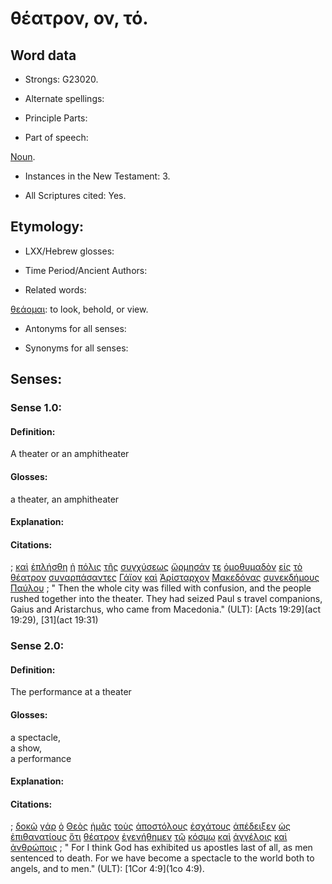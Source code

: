 # θέατρον, ον, τό.

<!-- Status: S2=NeedsFinalCheck -->
<!-- Lexica used for edits: BDAG, FFM, LN, A-S  -->

## Word data

* Strongs: G23020.


* Alternate spellings:

* Principle Parts: 

* Part of speech: 

[Noun](http://ugg.readthedocs.io/en/latest/noun.html). 

* Instances in the New Testament: 3.

* All Scriptures cited: Yes.

## Etymology: 

* LXX/Hebrew glosses: 

* Time Period/Ancient Authors: 

* Related words: 

[θεάομαι](../G23000/01.md): to look, behold, or view.

* Antonyms for all senses:

* Synonyms for all senses: 

## Senses:

### Sense 1.0: 

#### Definition: 

A theater or an amphitheater 

#### Glosses: 

a theater,
an amphitheater

#### Explanation: 

#### Citations: 

; [καὶ](../G25320/01.md) [ἐπλήσθη](../G41300/01.md) [ἡ](../G35880/01.md) [πόλις](../G41720/01.md) [τῆς](../G35880/01.md) [συγχύσεως](../G47990/01.md) [ὥρμησάν](../G37290/01.md) [τε](../G50370/01.md) [ὁμοθυμαδὸν](../G36610/01.md) [εἰς](../G15190/01.md) [τὸ](../G35880/01.md) [θέατρον](../G23020/01.md) [συναρπάσαντες](../G48840/01.md) [Γάϊον](../G10500/01.md) [καὶ](../G25320/01.md) [Ἀρίσταρχον](../G07080/01.md) [Μακεδόνας](../G31100/01.md) [συνεκδήμους](../G48980/01.md) [Παύλου](../G39720/01.md)
; " Then the whole city was filled with confusion, and the people rushed together into the theater. They had seized Paul s travel companions, Gaius and Aristarchus, who came from Macedonia." (ULT): 
[Acts 19:29](act 19:29), [31](act 19:31)

### Sense 2.0: 

#### Definition: 

The performance at a theater

#### Glosses: 

a spectacle,  
a show,  
a performance

#### Explanation: 

#### Citations: 

; [δοκῶ](../G13800/01.md) [γάρ](../G10630/01.md) [ὁ](../G35880/01.md) [Θεὸς](../G23160/01.md) [ἡμᾶς](../G14730/01.md) [τοὺς](../G35880/01.md) [ἀποστόλους](../G06520/01.md) [ἐσχάτους](../G20780/01.md) [ἀπέδειξεν](../G05840/01.md) [ὡς](../G56130/01.md) [ἐπιθανατίους](../G19350/01.md) [ὅτι](../G37540/01.md) [θέατρον](../G23020/01.md) [ἐγενήθημεν](../G10960/01.md) [τῷ](../G35880/01.md) [κόσμῳ](../G28890/01.md) [καὶ](../G25320/01.md) [ἀγγέλοις](../G00320/01.md) [καὶ](../G25320/01.md) [ἀνθρώποις](../G04440/01.md)
; " For I think God has exhibited us apostles last of all, as men sentenced to death. For we have become a spectacle to the world both to angels, and to men." (ULT): 
[1Cor 4:9](1co 4:9).
